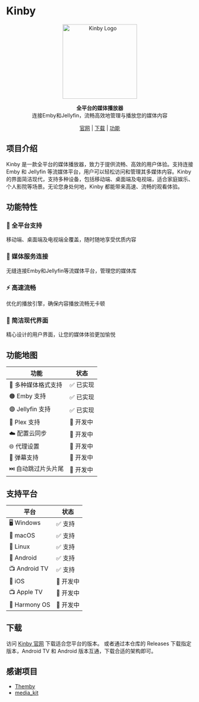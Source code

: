 # **Kinby**

<p align="center">
  <img src="https://kinby.xac.one/icon.webp" alt="Kinby Logo" width="200"/>
</p>

<p align="center">
  <strong>全平台的媒体播放器</strong><br>
  连接Emby和Jellyfin，流畅高效地管理与播放您的媒体内容
</p>

<p align="center">
  <a href="https://kinby.xac.one/">官网</a> |
  <a href="#下载">下载</a> |
  <a href="#功能特性">功能</a>
</p>

## 项目介绍

Kinby 是一款全平台的媒体播放器，致力于提供流畅、高效的用户体验。支持连接 Emby 和 Jellyfin 等流媒体平台，用户可以轻松访问和管理其多媒体内容。Kinby 的界面简洁现代，支持多种设备，包括移动端、桌面端及电视端，适合家庭娱乐、个人影院等场景。无论您身处何地，Kinby 都能带来高速、流畅的观看体验。

## 功能特性

### 📱 全平台支持
移动端、桌面端及电视端全覆盖，随时随地享受优质内容

### 🔄 媒体服务连接
无缝连接Emby和Jellyfin等流媒体平台，管理您的媒体库

### ⚡ 高速流畅
优化的播放引擎，确保内容播放流畅无卡顿

### 🎨 简洁现代界面
精心设计的用户界面，让您的媒体体验更加愉悦

## 功能地图

| 功能 | 状态 |
|------|------|
| 🎵 多种媒体格式支持 | ✅ 已实现 |
| 🟠 Emby 支持 | ✅ 已实现 |
| 🟣 Jellyfin 支持 | ✅ 已实现 |
| 🔷 Plex 支持 | 🔄 开发中 |
| ☁️ 配置云同步 | 🔄 开发中 |
| 🌐 代理设置 | 🔄 开发中 |
| 💬 弹幕支持 | 🔄 开发中 |
| ⏭️ 自动跳过片头片尾 | 🔄 开发中 |


## 支持平台
| 平台 | 状态 |
|------|------|
| 🖥️ Windows | ✅ 支持 |
| 🍎 macOS | ✅ 支持 |
| 🐧 Linux | ✅ 支持 |
| 📱 Android | ✅ 支持 |
| 📺 Android TV | ✅ 支持 |
| 📲 iOS | 🔄 开发中 |
| 📺 Apple TV | 🔄 开发中 |
| 🎯 Harmony OS | 🔄 开发中 |


## 下载

访问 [Kinby 官网](https://kinby.xac.one/) 下载适合您平台的版本。
或者通过本仓库的 Releases 下载指定版本，Android TV 和 Android 版本互通，下载合适的架构即可。

## 感谢项目

- [Themby](https://github.com/chicring/Themby)
- [media_kit](https://github.com/media-kit/media-kit)